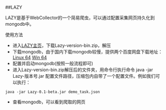 ##LAZY

LAZY是基于WebCollector的一个简易爬虫，可以通过配置采集网页持久化到mongodb中。

使用方法

+ 进入[LAZY主页](https://github.com/CrawlScript/WebCollector)，下载Lazy-version-bin.zip，解压
+ 下载mongodb，由于国内下载mongodb较慢，提供两个百度网盘下载地址：[Linux 64](http://pan.baidu.com/s/1qXwiEtQ) [Win 64](http://pan.baidu.com/s/1o7sOWcE)
+ 配置并启动mongodb(按照一般流程即可)
+ 进入Lazy-version-bin.zip解压后的文件夹，用命令行执行命令 java -jar Lazy-版本号.jar 配置文件路径，压缩包内自带了一个配置文件。例如我们可以执行：

```
java -jar Lazy-0.1-beta.jar demo_task.json
```

+ 查看mongodb，可以看到爬取的网页